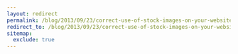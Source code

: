 ```yaml
---
layout: redirect
permalink: /blog/2013/09/23/correct-use-of-stock-images-on-your-website-and-publications
redirect_to: /blog/2013/09/23/correct-use-of-stock-images-on-your-website-and-publications/
sitemap:
  exclude: true
---
```

